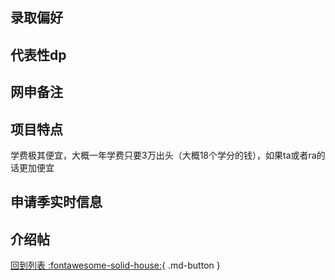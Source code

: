 ## 录取偏好

## 代表性dp

## 网申备注

## 项目特点
学费极其便宜，大概一年学费只要3万出头（大概18个学分的钱），如果ta或者ra的话更加便宜

## 申请季实时信息

## 介绍帖

[回到列表 :fontawesome-solid-house:](选校梯度.md){ .md-button }